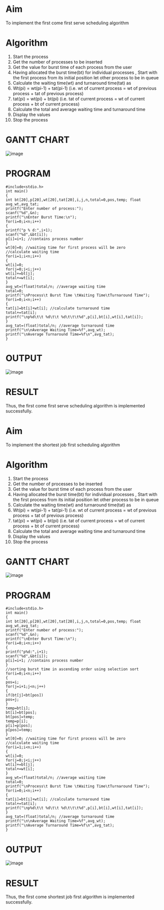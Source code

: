 # Aim

To implement the first come first serve scheduling algorithm

# Algorithm
1. Start the process
2. Get the number of processes to be inserted
3. Get the value for burst time of each process from the user
4. Having allocated the burst time(bt) for individual processes , Start with the first
process from its initial position let other process to be in queue
5. Calculate the waiting time(wt) and turnaround time(tat) as
6. Wt(pi) = wt(pi-1) + tat(pi-1) (i.e. wt of current process = wt of previous process + tat of
previous process)
7. tat(pi) = wt(pi) + bt(pi) (i.e. tat of current process = wt of current process + bt of
current process)
8. Calculate the total and average waiting time and turnaround time
9. Display the values
10. Stop the process

# GANTT CHART

![image](https://github.com/Harsayazheni/EX.5-IMPLEMENTATION-OF-CPU-SCHEDULING-ALGORITHMS/assets/118708467/4cf27afa-57b7-4d4b-a04e-367b6d127f00)

# PROGRAM
```
#include<stdio.h>
int main()
{
int bt[20],p[20],wt[20],tat[20],i,j,n,total=0,pos,temp; float
avg_wt,avg_tat;
printf("Enter number of process:");
scanf("%d",&n);
printf("\nEnter Burst Time:\n");
for(i=0;i<n;i++)
{
printf("p % d:",i+1);
scanf("%d",&bt[i]);
p[i]=i+1; //contains process number
}
wt[0]=0; //waiting time for first process will be zero
//calculate waiting time
for(i=1;i<n;i++)
{
wt[i]=0;
for(j=0;j<i;j++)
wt[i]+=bt[j];
total+=wt[i];
}
avg_wt=(float)total/n; //average waiting time
total=0;
printf("\nProcess\t Burst Time \tWaiting Time\tTurnaround Time");
for(i=0;i<n;i++)
{
tat[i]=bt[i]+wt[i]; //calculate turnaround time
total+=tat[i];
printf("\np%d\t\t %d\t\t %d\t\t\t%d",p[i],bt[i],wt[i],tat[i]);
}
avg_tat=(float)total/n; //average turnaround time
printf("\n\nAverage Waiting Time=%f",avg_wt);
printf("\nAverage Turnaround Time=%f\n",avg_tat);
}
```
# OUTPUT

![image](https://github.com/Harsayazheni/EX.5-IMPLEMENTATION-OF-CPU-SCHEDULING-ALGORITHMS/assets/118708467/a667c592-6abd-41ae-b97c-dff48e236c3c)

# RESULT

Thus, the first come first serve scheduling algorithm is implemented successfully.

# Aim

To implement the shortest job first scheduling algorithm

# Algorithm
1. Start the process
2. Get the number of processes to be inserted
3. Get the value for burst time of each process from the user
4. Having allocated the burst time(bt) for individual processes , Start with the first
process from its initial position let other process to be in queue
5. Calculate the waiting time(wt) and turnaround time(tat) as
6. Wt(pi) = wt(pi-1) + tat(pi-1) (i.e. wt of current process = wt of previous process + tat of
previous process)
7. tat(pi) = wt(pi) + bt(pi) (i.e. tat of current process = wt of current process + bt of
current process)
8. Calculate the total and average waiting time and turnaround time
9. Display the values
10. Stop the process

# GANTT CHART

![image](https://github.com/Harsayazheni/EX.5-IMPLEMENTATION-OF-CPU-SCHEDULING-ALGORITHMS/assets/118708467/0f412720-6a23-41a4-85d0-ec25adf68845)


# PROGRAM
```
#include<stdio.h>
int main()
{
int bt[20],p[20],wt[20],tat[20],i,j,n,total=0,pos,temp; float
avg_wt,avg_tat;
printf("Enter number of process:");
scanf("%d",&n);
printf("\nEnter Burst Time:\n");
for(i=0;i<n;i++)
{
printf("p%d:",i+1);
scanf("%d",&bt[i]);
p[i]=i+1; //contains process number
}
//sorting burst time in ascending order using selection sort
for(i=0;i<n;i++)
{
pos=i;
for(j=i+1;j<n;j++)
{
if(bt[j]<bt[pos])
pos=j;
}
temp=bt[i];
bt[i]=bt[pos];
bt[pos]=temp;
temp=p[i];
p[i]=p[pos];
p[pos]=temp;
}
wt[0]=0; //waiting time for first process will be zero
//calculate waiting time
for(i=1;i<n;i++)
{
wt[i]=0;
for(j=0;j<i;j++)
wt[i]+=bt[j];
total+=wt[i];
}
avg_wt=(float)total/n; //average waiting time
total=0;
printf("\nProcess\t Burst Time \tWaiting Time\tTurnaround Time");
for(i=0;i<n;i++)
{
tat[i]=bt[i]+wt[i]; //calculate turnaround time
total+=tat[i];
printf("\np%d\t\t %d\t\t %d\t\t\t%d",p[i],bt[i],wt[i],tat[i]);
}
avg_tat=(float)total/n; //average turnaround time
printf("\n\nAverage Waiting Time=%f",avg_wt);
printf("\nAverage Turnaround Time=%f\n",avg_tat);
}
```
# OUTPUT

![image](https://github.com/Harsayazheni/EX.5-IMPLEMENTATION-OF-CPU-SCHEDULING-ALGORITHMS/assets/118708467/523eb466-a2a3-4493-a01f-b4dd4afbae9b)


# RESULT

Thus, the first come shortest job first algorithm is implemented successfully.
